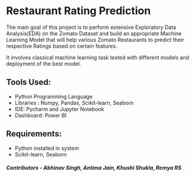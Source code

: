 # Restaurant Rating Prediction


The main goal of this project is to perform extensive Exploratory Data Analysis(EDA) on the Zomato Dataset and build an appropriate Machine Learning Model that will help various Zomato Restaurants to predict their respective Ratings based on certain features.

It involves classical machine learning task tested with different models and deployment of the best model.

## Tools Used:
- Python Programming Language
- Libraries : Numpy, Pandas, Scikit-learn, Seaborn
- IDE: Pycharm and Jupyter Notebook
- Dashboard: Power BI

## Requirements:
- Python installed in system
- Scikit-learn, Seaborn


##### Contributors - Abhinav Singh, Antima Jain, Khushi Shukla, Remya RS
